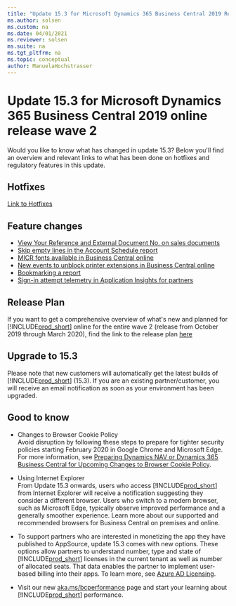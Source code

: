 ```yaml
---
title: "Update 15.3 for Microsoft Dynamics 365 Business Central 2019 Release Wave 2"
ms.author: solsen
ms.custom: na
ms.date: 04/01/2021
ms.reviewer: solsen
ms.suite: na
ms.tgt_pltfrm: na
ms.topic: conceptual
author: ManuelaHochstrasser
---
```


# Update 15.3 for Microsoft Dynamics 365 Business Central 2019 online release wave 2
Would you like to know what has changed in update 15.3? Below you'll find an overview and relevant links to what has been done on hotfixes and regulatory features in this update.

## Hotfixes
[Link to Hotfixes](https://support.microsoft.com/help/4539530)

## Feature changes
-    [View Your Reference and External Document No. on sales documents](/dynamics365-release-plan/2019wave2/dynamics365-business-central/view-reference-external-document-no.-sales-documents)
-    [Skip empty lines in the Account Schedule report](/dynamics365-release-plan/2019wave2/dynamics365-business-central/skip-empty-lines-account-schedule-report)  
-    [MICR fonts available in Business Central online](/dynamics365-release-plan/2019wave2/dynamics365-business-central/micr-fonts-business-central-online)  
-    [New events to unblock printer extensions in Business Central online](/dynamics365-release-plan/2019wave2/dynamics365-business-central/new-events-unblock-printer-extensions-business-central-online)   
- [Bookmarking a report](/dynamics365-release-plan/2019wave2/dynamics365-business-central/add-links-navigation-menu)
- [Sign-in attempt telemetry in Application Insights for partners](/dynamics365-release-plan/2019wave2/dynamics365-business-central/sign-in-attempt-telemetry-azure-application-insights-partners)


## Release Plan
If you want to get a comprehensive overview of what's new and planned for [!INCLUDE[prod_short](../developer/includes/prod_short.md)] online for the entire wave 2 (release from October 2019 through March 2020), find the link to the release plan [here](/dynamics365-release-plan/2019wave2/dynamics365-business-central/planned-features) 

## Upgrade to 15.3
Please note that new customers will automatically get the latest builds of [!INCLUDE[prod_short](../developer/includes/prod_short.md)] (15.3). If you are an existing partner/customer, you will receive an email notification as soon as your environment has been upgraded. 

## Good to know

- Changes to Browser Cookie Policy  
Avoid disruption by following these steps to prepare for tighter security policies starting February 2020 in Google Chrome and Microsoft Edge. For more information, see [Preparing Dynamics NAV or Dynamics 365 Business Central for Upcoming Changes to Browser Cookie Policy](../administration/prepare-for-cookie-samesite-policy.md).
    
- Using Internet Explorer  
From Update 15.3 onwards, users who access [!INCLUDE[prod_short](../developer/includes/prod_short.md)] from Internet Explorer will receive a notification suggesting they consider a different browser. Users who switch to a modern browser, such as Microsoft Edge, typically observe improved performance and a generally smoother experience. Learn more about our supported and recommended browsers for Business Central on premises and online.
    
- To support partners who are interested in monetizing the app they have published to AppSource, update 15.3 comes with new options. These options allow partners to understand number, type and state of [!INCLUDE[prod_short](../developer/includes/prod_short.md)] licenses in the current tenant as well as number of allocated seats. That data enables the partner to implement user-based billing into their apps. To learn more, see [Azure AD Licensing](https://github.com/microsoft/ALAppExtensions/tree/master/Modules/System/Azure%20AD%20Licensing).

- Visit our new [aka.ms/bcperformance](../performance/performance-overview.md) page and start your learning about [!INCLUDE[prod_short](../developer/includes/prod_short.md)] performance.
